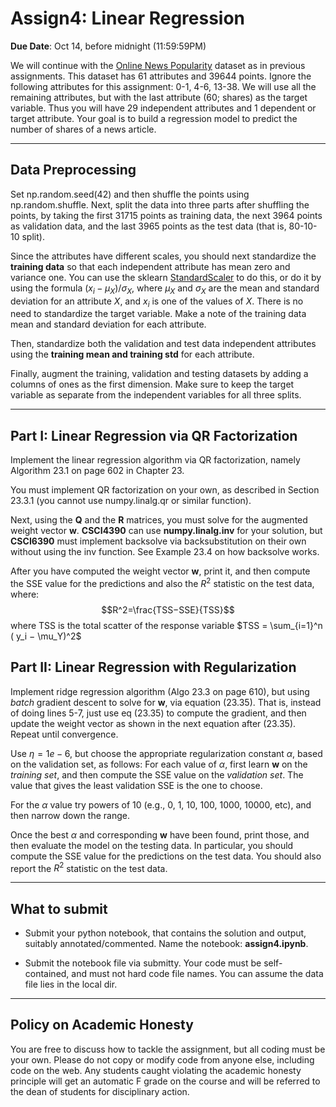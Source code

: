 <!--
.. title: CSCI4390-6390 Assign4
.. slug: dm_assign4
.. date: 2022-10-5 12:23:01 UTC-04:00
.. tags: 
.. category: 
.. link: 
.. description: 
.. has_math: True
.. type: text
-->

# Assign4:  Linear Regression

**Due Date**: Oct 14, before midnight (11:59:59PM)

We will continue with the [Online News Popularity](https://archive.ics.uci.edu/ml/datasets/online+news+popularity)
dataset as in previous assignments. This dataset has 61 attributes and 39644
points. 
Ignore the following attributes for this assignment: 0-1,
4-6, 13-38. We will use all the remaining attributes, but with the last attribute
(60; shares) as the target variable. Thus you will have 29 independent
attributes and 1 dependent or target attribute. Your goal is to build a
regression model to predict the number of shares of a news article.

---

## Data Preprocessing

Set
np.random.seed(42) and then shuffle the points using np.random.shuffle.
Next, split the data into three parts after shuffling the points, by taking 
the first 31715 points as
training data, the next 3964 points as validation data, and the last 3965
points as the test data (that is, 80-10-10 split).

Since the attributes have different scales, you should next 
standardize the **training data** so that each independent attribute has mean zero and variance one. 
You can use the sklearn [StandardScaler](https://scikit-learn.org/stable/modules/generated/sklearn.preprocessing.StandardScaler.html)
to do this, or do it by using the formula $(x_i-\mu_X)/\sigma_X$, where
$\mu_X$ and $\sigma_X$ are the mean and standard deviation for an
attribute $X$, and $x_i$ is one of the values of $X$. There is no need to
standardize the target variable. Make a note of the training data mean and
standard deviation for each attribute.

Then, standardize both the validation and test data independent
attributes using the **training mean and training std** for each attribute.

Finally, augment the training, validation and testing datasets by adding a
columns of ones as the first dimension. Make sure to keep the target
variable as separate from the independent variables for all three splits.

---

## Part I: Linear Regression via QR Factorization

Implement the linear regression algorithm via QR factorization,
namely Algorithm 23.1 on page 602 in Chapter 23.

You must implement QR factorization on your own, as described
in Section 23.3.1 (you cannot use numpy.linalg.qr or similar function).

Next,  using the $\mathbf{Q}$ and the $\mathbf{R}$ matrices, you must
solve for the augmented weight vector $\mathbf{w}$.
 **CSCI4390** can
use **numpy.linalg.inv** for your solution, but **CSCI6390** must implement backsolve via backsubstitution 
on their own without using the inv function. See Example 23.4 on how backsolve works.

After you have computed the weight vector $\mathbf{w}$, print it, and then 
compute the SSE value for the predictions and also the
$R^2$ statistic on the test data, where: 
$$R^2=\frac{TSS−SSE}{TSS}$$
where TSS is the total scatter of the response variable 
$TSS = \sum_{i=1}^n ( y_i − \mu_Y)^2$


## Part II: Linear Regression with Regularization

Implement ridge regression algorithm (Algo 23.3 on page 610), but using *batch* gradient descent 
to solve for $\mathbf{w}$, via equation (23.35). That is, instead of doing
lines 5-7, just use eq (23.35) to compute the gradient, and then update the
weight vector as shown in the next equation after (23.35). Repeat until convergence.

Use $\eta=1e-6$, but choose the appropriate regularization constant $\alpha$, based on the validation set, as follows: 
For each value of $\alpha$, first learn $\mathbf{w}$ on the
*training set*, and then compute the SSE value on the *validation set*.
The value that gives the least validation SSE is the one to
choose. 

For the $\alpha$ value try powers of 10 (e.g., 0, 1, 10, 100, 1000, 10000,
etc), and then narrow down the range.

Once the best $\alpha$ and corresponding $\mathbf{w}$ have
been found, print those, and then evaluate the model on the
testing data. In particular, you should compute the SSE value for the predictions on the test data.
You should also report the $R^2$ statistic on the test data.


---

## What to submit

* Submit your python notebook, that contains the solution and output, 
suitably annotated/commented. Name the notebook: **assign4.ipynb**.


* Submit the notebook file via submitty. Your code must be self-contained,
    and must not hard code file names. You can assume the data file lies in
    the local dir.

---

## Policy on Academic Honesty

You are free to discuss how to tackle the assignment, but all coding
must be your own. Please do not copy or modify code from anyone else,
including code on the web. Any students caught violating the academic
honesty principle will get an automatic F grade on the course and will
be referred to the dean of students for disciplinary action.

